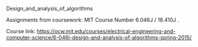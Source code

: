Design_and_analysis_of_algorithms 

Assignments from coursework: MIT Course Number 6.046J / 18.410J .

Course link: https://ocw.mit.edu/courses/electrical-engineering-and-computer-science/6-046j-design-and-analysis-of-algorithms-spring-2015/
